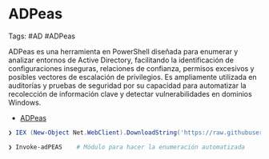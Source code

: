 # ADPeas

Tags: #AD #ADPeas

ADPeas es una herramienta en PowerShell diseñada para enumerar y analizar entornos de Active Directory, facilitando la identificación de configuraciones inseguras, relaciones de confianza, permisos excesivos y posibles vectores de escalación de privilegios. Es ampliamente utilizada en auditorías y pruebas de seguridad por su capacidad para automatizar la recolección de información clave y detectar vulnerabilidades en dominios Windows.

* [ADPeas](https://github.com/61106960/adPEAS)

```powershell 
❯ IEX (New-Object Net.WebClient).DownloadString('https://raw.githubusercontent.com/61106960/adPEAS/main/adPEAS.ps1')

❯ Invoke-adPEAS    # Módulo para hacer la enumeración automatizada
```